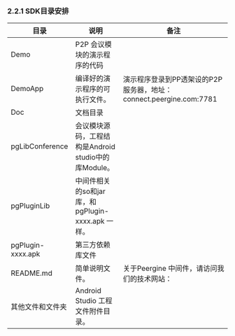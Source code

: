 ### 2.2.1 SDK目录安排

| 目录 | 说明 | 备注 |
| --- | --- | --- |
| Demo | P2P 会议模块的演示程序的代码 |  |
| DemoApp | 编译好的演示程序的可执行文件。 | 演示程序登录到PP透架设的P2P服务器，地址：connect.peergine.com:7781 |
| Doc | 文档目录 |  |
| pgLibConference | 会议模块源码，工程结构是Android studio中的库Module。 |  |
| pgPluginLib | 中间件相关的so和jar库，和pgPlugin-xxxx.apk 一样。 |  |
| pgPlugin-xxxx.apk | 第三方依赖库文件 |  |
| README.md | 简单说明文件。 | 关于Peergine 中间件，请访问我们的技术网站： |
| 其他文件和文件夹 | Android Studio 工程文件附件目录。 |  |